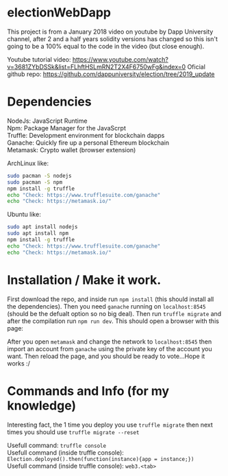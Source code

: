 # electionWebDapp

This project is from a January 2018 video on youtube by Dapp University channel, after 2 and a half years solidity versions has changed so this isn't going to be a 100% equal to the code in the video (but close enough).

Youtube tutorial video: https://www.youtube.com/watch?v=3681ZYbDSSk&list=FLhftHSLmRN2T2X4F6750wFg&index=0
Oficial github repo: https://github.com/dappuniversity/election/tree/2019_update


# Dependencies

NodeJs: JavaScript Runtime  
Npm: Package Manager for the JavaScrpt  
Truffle: Development environment for blockchain dapps  
Ganache: Quickly fire up a personal Ethereum blockchain  
Metamask: Crypto wallet (browser extension)  

ArchLinux like:
```bash
sudo pacman -S nodejs
sudo pacman -S npm 
npm install -g truffle
echo "Check: https://www.trufflesuite.com/ganache"
echo "Check: https://metamask.io/"
```

Ubuntu like:
```bash
sudo apt install nodejs 
sudo apt install npm 
npm install -g truffle
echo "Check: https://www.trufflesuite.com/ganache"
echo "Check: https://metamask.io/"
```


# Installation / Make it work.

First download the repo, and inside run `npm install` (this should install all the dependencies). Then you need `ganache` running on `localhost:8545` (should be the defualt option so no big deal). Then run `truffle migrate` and after the compilation run `npm run dev`.  This should open a browser with this page:

After you open `metamask` and change the network to `localhost:8545` then import an account from `ganache` using the private key of the account you want. Then reload the page, and you should be ready to vote...Hope it works :/


# Commands and Info (for my knowledge)

Interesting fact, the 1 time you deploy you use `truffle migrate` then next times you should use `truffle migrate --reset`

Usefull command: `truffle console`  
Usefull command (inside truffle console): `Election.deployed().then(function(instance){app = instance;})`  
Usefull command (inside truffle console): `web3.<tab>`  
